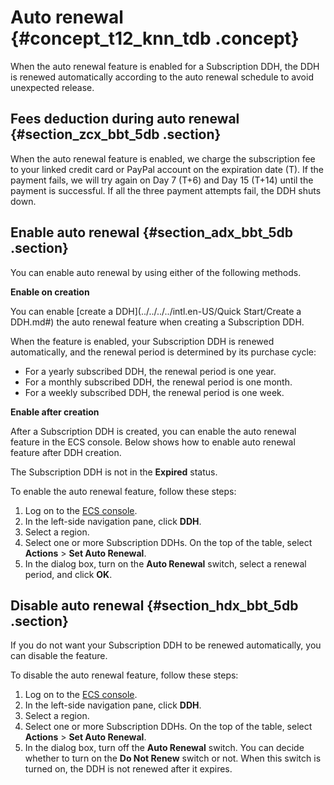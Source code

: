 # Auto renewal {#concept_t12_knn_tdb .concept}

When the auto renewal feature is enabled for a Subscription DDH, the DDH is renewed automatically according to the auto renewal schedule to avoid unexpected release.

## Fees deduction during auto renewal {#section_zcx_bbt_5db .section}

When the auto renewal feature is enabled, we charge the subscription fee to your linked credit card or PayPal account on the expiration date \(T\). If the payment fails, we will try again on Day 7 \(T+6\) and Day 15 \(T+14\) until the payment is successful. If all the three payment attempts fail, the DDH shuts down.

## Enable auto renewal {#section_adx_bbt_5db .section}

You can enable auto renewal by using either of the following methods.

**Enable on creation**

You can enable [create a DDH](../../../../intl.en-US/Quick Start/Create a DDH.md#) the auto renewal feature when creating a Subscription DDH.

When the feature is enabled, your Subscription DDH is renewed automatically, and the renewal period is determined by its purchase cycle:

-   For a yearly subscribed DDH, the renewal period is one year.
-   For a monthly subscribed DDH, the renewal period is one month.
-   For a weekly subscribed DDH, the renewal period is one week.

**Enable after creation**

After a Subscription DDH is created, you can enable the auto renewal feature in the ECS console. Below shows how to enable auto renewal feature after DDH creation.

The Subscription DDH is not in the **Expired** status.

To enable the auto renewal feature, follow these steps:

1.  Log on to the [ECS console](https://ecs.console.aliyun.com/#/home).
2.  In the left-side navigation pane, click **DDH**.
3.  Select a region.
4.  Select one or more Subscription DDHs. On the top of the table, select **Actions** \> **Set Auto Renewal**.
5.  In the dialog box, turn on the **Auto Renewal** switch, select a renewal period, and click **OK**.

## Disable auto renewal {#section_hdx_bbt_5db .section}

If you do not want your Subscription DDH to be renewed automatically, you can disable the feature.

To disable the auto renewal feature, follow these steps:

1.  Log on to the [ECS console](https://ecs.console.aliyun.com/#/home).
2.  In the left-side navigation pane, click **DDH**.
3.  Select a region.
4.  Select one or more Subscription DDHs. On the top of the table, select **Actions** \> **Set Auto Renewal**.
5.  In the dialog box, turn off the **Auto Renewal** switch. You can decide whether to turn on the **Do Not Renew** switch or not. When this switch is turned on, the DDH is not renewed after it expires.

